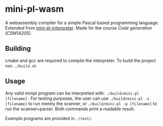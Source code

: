 # mini-pl-wasm
A webassembly compiler for a simple Pascal based programming language.
Extended from [mini-pl-interpreter](https://github.com/nicohi/mini-pl-interpreter).
Made for the course *Code generation (CSM14205)*. 

## Building
cmake and gcc are required to compile the interpreter.
To build the project run:
`./build.sh`

## Usage
Any valid minipl program can be interpreted with:
`./build/mini-pl [filename].`
For testing purposes, the user can use
`./build/mini-pl -s [filename]`
to run merely the scanner, or 
`./build/mini-pl -p [filename]`
to run the scanner+parser.
Both commands print a readable result.

Example programs are provided in `./test/`.
